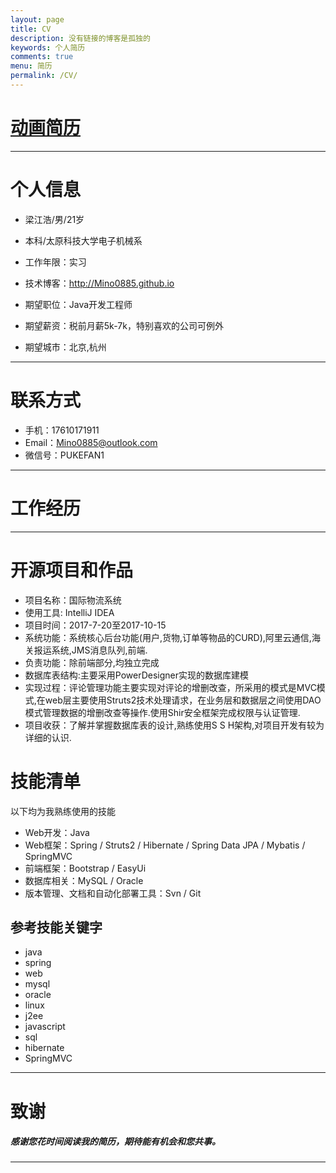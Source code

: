 ```yaml
---
layout: page
title: CV
description: 没有链接的博客是孤独的
keywords: 个人简历
comments: true
menu: 简历
permalink: /CV/
---
```

# [动画简历](https://mino0885.github.io/CV.html)

----------

# 个人信息

 - 梁江浩/男/21岁 
 - 本科/太原科技大学电子机械系 
 - 工作年限：实习
 - 技术博客：http://Mino0885.github.io
 
 - 期望职位：Java开发工程师
 - 期望薪资：税前月薪5k-7k，特别喜欢的公司可例外
 - 期望城市：北京,杭州

---

# 联系方式

- 手机：17610171911
- Email：Mino0885@outlook.com
- 微信号：PUKEFAN1

---

# 工作经历


---

# 开源项目和作品

- 项目名称：国际物流系统
- 使用工具: IntelliJ IDEA
- 项目时间：2017-7-20至2017-10-15
- 系统功能：系统核心后台功能(用户,货物,订单等物品的CURD),阿里云通信,海关报运系统,JMS消息队列,前端.
- 负责功能：除前端部分,均独立完成
- 数据库表结构:主要采用PowerDesigner实现的数据库建模
- 实现过程：评论管理功能主要实现对评论的增删改查，所采用的模式是MVC模式,在web层主要使用Struts2技术处理请求，在业务层和数据层之间使用DAO模式管理数据的增删改查等操作.使用Shir安全框架完成权限与认证管理.
- 项目收获：了解并掌握数据库表的设计,熟练使用S S H架构,对项目开发有较为详细的认识.


# 技能清单


以下均为我熟练使用的技能

- Web开发：Java
- Web框架：Spring / Struts2 / Hibernate / Spring Data JPA / Mybatis / SpringMVC
- 前端框架：Bootstrap / EasyUi
- 数据库相关：MySQL / Oracle
- 版本管理、文档和自动化部署工具：Svn / Git

## 参考技能关键字

- java
- spring
- web
- mysql
- oracle
- linux
- j2ee
- javascript
- sql
- hibernate
- SpringMVC

---

# 致谢
##### 感谢您花时间阅读我的简历，期待能有机会和您共事。


----------

